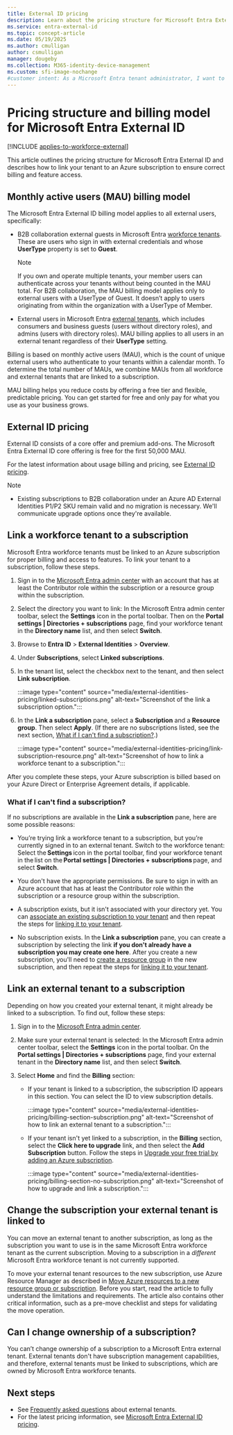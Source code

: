 ```yaml
---
title: External ID pricing
description: Learn about the pricing structure for Microsoft Entra External ID. Understand the monthly active users (MAU) billing model, core offering, and premium add-ons. Link your tenant to an Azure subscription for proper billing and feature access.
ms.service: entra-external-id
ms.topic: concept-article
ms.date: 05/19/2025
ms.author: cmulligan
author: csmulligan
manager: dougeby
ms.collection: M365-identity-device-management
ms.custom: sfi-image-nochange
#customer intent: As a Microsoft Entra tenant administrator, I want to link my tenant to an Azure subscription, so that I can take advantage of the monthly active users (MAU) billing model and activate MAU billing for guest user collaboration.
---
```


# Pricing structure and billing model for Microsoft Entra External ID

[!INCLUDE [applies-to-workforce-external](./includes/applies-to-workforce-external.md)]

This article outlines the pricing structure for Microsoft Entra External ID and describes how to link your tenant to an Azure subscription to ensure correct billing and feature access.

## Monthly active users (MAU) billing model

The Microsoft Entra External ID billing model applies to all external users, specifically:

- B2B collaboration external guests in Microsoft Entra [workforce tenants](tenant-configurations.md#workforce-tenants). These are users who sign in with external credentials and whose **UserType** property is set to **Guest**.

   > [!NOTE]
   > If you own and operate multiple tenants, your member users can authenticate across your tenants without being counted in the MAU total. For B2B collaboration, the MAU billing model applies only to external users with a UserType of Guest. It doesn’t apply to users originating from within the organization with a UserType of Member.

- External users in Microsoft Entra [external tenants](tenant-configurations.md#external-tenants), which includes consumers and business guests (users without directory roles), and admins (users with directory roles). MAU billing applies to all users in an external tenant regardless of their **UserType** setting.

Billing is based on monthly active users (MAU), which is the count of unique external users who authenticate to your tenants within a calendar month. To determine the total number of MAUs, we combine MAUs from all workforce and external tenants that are linked to a subscription.

MAU billing helps you reduce costs by offering a free tier and flexible, predictable pricing. You can get started for free and only pay for what you use as your business grows.

## External ID pricing

External ID consists of a core offer and premium add-ons. The Microsoft Entra External ID core offering is free for the first 50,000 MAU.

For the latest information about usage billing and pricing, see [External ID pricing](https://aka.ms/ExternalIDPricing).

> [!NOTE]
>
>- Existing subscriptions to B2B collaboration under an Azure AD External Identities P1/P2 SKU remain valid and no migration is necessary. We'll communicate upgrade options once they're available.

<a name='link-your-azure-ad-tenant-to-a-subscription'></a>

## Link a workforce tenant to a subscription

Microsoft Entra workforce tenants must be linked to an Azure subscription for proper billing and access to features. To link your tenant to a subscription, follow these steps.

1. Sign in to the [Microsoft Entra admin center](https://entra.microsoft.com/) with an account that has at least the Contributor role within the subscription or a resource group within the subscription.

2. Select the directory you want to link: In the Microsoft Entra admin center toolbar, select the **Settings** icon in the portal toolbar. Then on the **Portal settings | Directories + subscriptions** page, find your workforce tenant in the **Directory name** list, and then select **Switch**.

3. Browse to **Entra ID** > **External Identities** > **Overview**.

5. Under **Subscriptions**, select **Linked subscriptions**.

6. In the tenant list, select the checkbox next to the tenant, and then select **Link subscription**.

    :::image type="content" source="media/external-identities-pricing/linked-subscriptions.png" alt-text="Screenshot of the link a subscription option.":::

7. In the **Link a subscription** pane, select a **Subscription** and a **Resource group**. Then select **Apply**. (If there are no subscriptions listed, see the next section, [What if I can't find a subscription?](#what-if-i-cant-find-a-subscription).)

    :::image type="content" source="media/external-identities-pricing/link-subscription-resource.png" alt-text="Screenshot of how to link a workforce tenant to a subscription.":::

After you complete these steps, your Azure subscription is billed based on your Azure Direct or Enterprise Agreement details, if applicable.

### What if I can't find a subscription?

If no subscriptions are available in the **Link a subscription** pane, here are some possible reasons:

- You’re trying link a workforce tenant to a subscription, but you’re currently signed in to an external tenant. Switch to the workforce tenant: Select the **Settings** icon in the portal toolbar, find your workforce tenant in the list on the **Portal settings | Directories + subscriptions** page, and select **Switch**.

- You don't have the appropriate permissions. Be sure to sign in with an Azure account that has at least the Contributor role within the subscription or a resource group within the subscription.

- A subscription exists, but it isn't associated with your directory yet. You can [associate an existing subscription to your tenant](~/fundamentals/how-subscriptions-associated-directory.md) and then repeat the steps for [linking it to your tenant](#link-your-azure-ad-tenant-to-a-subscription).

- No subscription exists. In the **Link a subscription** pane, you can create a subscription by selecting the link **if you don't already have a subscription you may create one here**. After you create a new subscription, you'll need to [create a resource group](/azure/azure-resource-manager/management/manage-resource-groups-portal) in the new subscription, and then repeat the steps for [linking it to your tenant](#link-your-azure-ad-tenant-to-a-subscription).

## Link an external tenant to a subscription

Depending on how you created your external tenant, it might already be linked to a subscription. To find out, follow these steps:

1. Sign in to the [Microsoft Entra admin center](https://entra.microsoft.com/).

1. Make sure your external tenant is selected: In the Microsoft Entra admin center toolbar, select the **Settings** icon in the portal toolbar. On the **Portal settings | Directories + subscriptions** page, find your external tenant in the **Directory name** list, and then select **Switch**.

1. Select **Home** and find the **Billing** section:

   - If your tenant is linked to a subscription, the subscription ID appears in this section. You can select the ID to view subscription details.
   
       :::image type="content" source="media/external-identities-pricing/billing-section-subscription.png" alt-text="Screenshot of how to link an external tenant to a subscription.":::

   - If your tenant isn't yet linked to a subscription, in the **Billing** section, select the **Click here to upgrade** link, and then select the **Add Subscription** button. Follow the steps in [Upgrade your free trial by adding an Azure subscription](customers/quickstart-trial-setup.md#upgrade-your-free-trial-by-adding-an-azure-subscription).

       :::image type="content" source="media/external-identities-pricing/billing-section-no-subscription.png" alt-text="Screenshot of how to upgrade and link a subscription.":::

## Change the subscription your external tenant is linked to

You can move an external tenant to another subscription, as long as the subscription you want to use is in the same Microsoft Entra workforce tenant as the current subscription. Moving to a subscription in a *different* Microsoft Entra workforce tenant is not currently supported.

To move your external tenant resources to the new subscription, use Azure Resource Manager as described in [Move Azure resources to a new resource group or subscription](/azure/azure-resource-manager/management/move-resource-group-and-subscription). Before you start, read the article to fully understand the limitations and requirements. The article also contains other critical information, such as a pre-move checklist and steps for validating the move operation.

## Can I change ownership of a subscription?

You can’t change ownership of a subscription to a Microsoft Entra external tenant. External tenants don't have subscription management capabilities, and therefore, external tenants must be linked to subscriptions, which are owned by Microsoft Entra workforce tenants.

## Next steps

- See [Frequently asked questions](customers/faq-customers.md) about external tenants.
- For the latest pricing information, see [Microsoft Entra External ID pricing](https://aka.ms/ExternalIDPricing).

